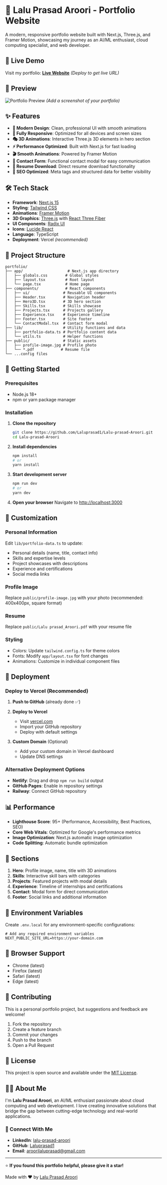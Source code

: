 # 🚀 Lalu Prasad Aroori - Portfolio Website

A modern, responsive portfolio website built with Next.js, Three.js, and Framer Motion, showcasing my journey as an AI/ML enthusiast, cloud computing specialist, and web developer.

## 🌟 Live Demo

Visit my portfolio: [**Live Website**](https://your-portfolio-url.vercel.app) *(Deploy to get live URL)*

## 📸 Preview

![Portfolio Preview](./public/portfolio-preview.png) *(Add a screenshot of your portfolio)*

## ✨ Features

- **🎨 Modern Design**: Clean, professional UI with smooth animations
- **📱 Fully Responsive**: Optimized for all devices and screen sizes
- **🎭 3D Animations**: Interactive Three.js 3D elements in hero section
- **⚡ Performance Optimized**: Built with Next.js for fast loading
- **🎬 Smooth Animations**: Powered by Framer Motion
- **📧 Contact Form**: Functional contact modal for easy communication
- **📄 Resume Download**: Direct resume download functionality
- **🎯 SEO Optimized**: Meta tags and structured data for better visibility

## 🛠️ Tech Stack

- **Framework**: [Next.js 15](https://nextjs.org/)
- **Styling**: [Tailwind CSS](https://tailwindcss.com/)
- **Animations**: [Framer Motion](https://www.framer.com/motion/)
- **3D Graphics**: [Three.js](https://threejs.org/) with [React Three Fiber](https://docs.pmnd.rs/react-three-fiber)
- **UI Components**: [Radix UI](https://www.radix-ui.com/)
- **Icons**: [Lucide React](https://lucide.dev/)
- **Language**: TypeScript
- **Deployment**: Vercel *(recommended)*

## 📂 Project Structure

```
portfolio/
├── app/                    # Next.js app directory
│   ├── globals.css        # Global styles
│   ├── layout.tsx         # Root layout
│   └── page.tsx           # Home page
├── components/            # React components
│   ├── ui/               # Reusable UI components
│   ├── Header.tsx        # Navigation header
│   ├── Hero3D.tsx        # 3D hero section
│   ├── Skills.tsx        # Skills showcase
│   ├── Projects.tsx      # Projects gallery
│   ├── Experience.tsx    # Experience timeline
│   ├── Footer.tsx        # Site footer
│   └── ContactModal.tsx  # Contact form modal
├── lib/                  # Utility functions and data
│   ├── portfolio-data.ts # Portfolio content data
│   └── utils.ts          # Helper functions
├── public/               # Static assets
│   ├── profile-image.jpg # Profile photo
│   └── *.pdf            # Resume file
└── ...config files
```

## 🚀 Getting Started

### Prerequisites

- Node.js 18+ 
- npm or yarn package manager

### Installation

1. **Clone the repository**
   ```bash
   git clone https://github.com/Laluprasad1/Lalu-prasad-Aroori.git
   cd Lalu-prasad-Aroori
   ```

2. **Install dependencies**
   ```bash
   npm install
   # or
   yarn install
   ```

3. **Start development server**
   ```bash
   npm run dev
   # or
   yarn dev
   ```

4. **Open your browser**
   Navigate to [http://localhost:3000](http://localhost:3000)

## 📝 Customization

### Personal Information

Edit `lib/portfolio-data.ts` to update:

- Personal details (name, title, contact info)
- Skills and expertise levels
- Project showcases with descriptions
- Experience and certifications
- Social media links

### Profile Image

Replace `public/profile-image.jpg` with your photo (recommended: 400x400px, square format)

### Resume

Replace `public/Lalu prasad_Aroori.pdf` with your resume file

### Styling

- Colors: Update `tailwind.config.ts` for theme colors
- Fonts: Modify `app/layout.tsx` for font changes
- Animations: Customize in individual component files

## 🚀 Deployment

### Deploy to Vercel (Recommended)

1. **Push to GitHub** (already done ✅)

2. **Deploy to Vercel**
   - Visit [vercel.com](https://vercel.com)
   - Import your GitHub repository
   - Deploy with default settings

3. **Custom Domain** (Optional)
   - Add your custom domain in Vercel dashboard
   - Update DNS settings

### Alternative Deployment Options

- **Netlify**: Drag and drop `npm run build` output
- **GitHub Pages**: Enable in repository settings
- **Railway**: Connect GitHub repository

## 📊 Performance

- **Lighthouse Score**: 95+ (Performance, Accessibility, Best Practices, SEO)
- **Core Web Vitals**: Optimized for Google's performance metrics
- **Image Optimization**: Next.js automatic image optimization
- **Code Splitting**: Automatic bundle optimization

## 🎯 Sections

1. **Hero**: Profile image, name, title with 3D animations
2. **Skills**: Interactive skill bars with categories
3. **Projects**: Featured projects with modal details
4. **Experience**: Timeline of internships and certifications
5. **Contact**: Modal form for direct communication
6. **Footer**: Social links and additional information

## 🔧 Environment Variables

Create `.env.local` for any environment-specific configurations:

```env
# Add any required environment variables
NEXT_PUBLIC_SITE_URL=https://your-domain.com
```

## 📱 Browser Support

- Chrome (latest)
- Firefox (latest)
- Safari (latest)
- Edge (latest)

## 🤝 Contributing

This is a personal portfolio project, but suggestions and feedback are welcome!

1. Fork the repository
2. Create a feature branch
3. Commit your changes
4. Push to the branch
5. Open a Pull Request

## 📄 License

This project is open source and available under the [MIT License](LICENSE).

## 👨‍💻 About Me

I'm **Lalu Prasad Aroori**, an AI/ML enthusiast passionate about cloud computing and web development. I love creating innovative solutions that bridge the gap between cutting-edge technology and real-world applications.

### 🔗 Connect With Me

- **LinkedIn**: [lalu-prasad-aroori](https://www.linkedin.com/in/lalu-prasad-aroori)
- **GitHub**: [Laluprasad1](https://github.com/Laluprasad1)
- **Email**: [aroorilaluprasad@gmail.com](mailto:aroorilaluprasad@gmail.com)

---

⭐ **If you found this portfolio helpful, please give it a star!**

Made with ❤️ by [Lalu Prasad Aroori](https://github.com/Laluprasad1)
